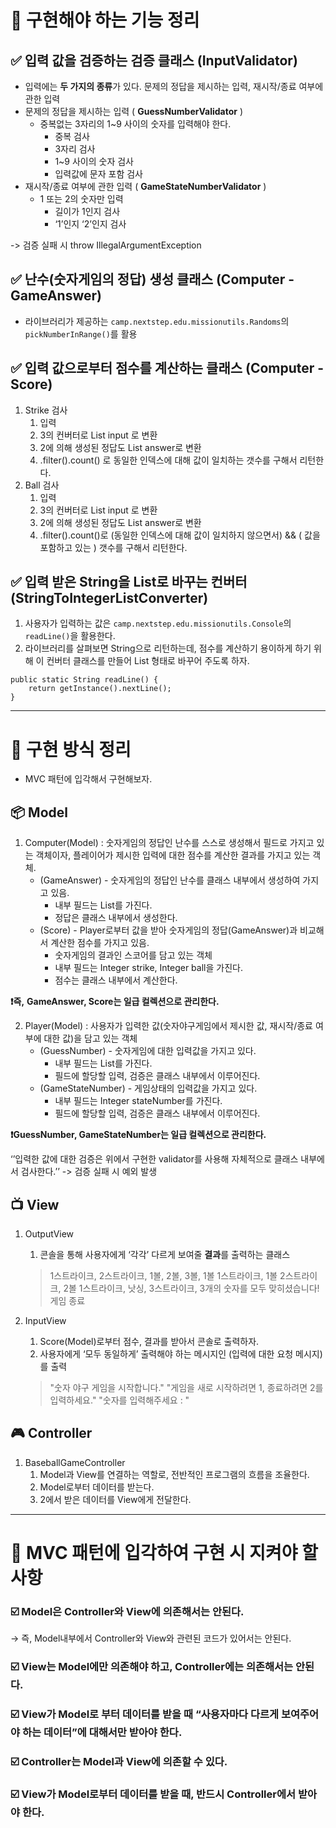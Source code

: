 # **🚩️ 구현해야 하는 기능 정리**

## **✅ 입력 값을 검증하는 검증 클래스 (InputValidator)**

- 입력에는 **두 가지의 종류**가 있다. 문제의 정답을 제시하는 입력, 재시작/종료 여부에 관한 입력
- 문제의 정답을 제시하는 입력 ( **GuessNumberValidator** )
    - 중복없는 3자리의 1~9 사이의 숫자를 입력해야 한다.
        - 중복 검사
        - 3자리 검사
        - 1~9 사이의 숫자 검사
        - 입력값에 문자 포함 검사
- 재시작/종료 여부에 관한 입력 ( **GameStateNumberValidator** )
    - 1 또는 2의 숫자만 입력
        - 길이가 1인지 검사
        - ‘1’인지 ‘2’인지 검사

-> 검증 실패 시 throw IllegalArgumentException

## **✅ 난수(숫자게임의 정답) 생성 클래스 (Computer - GameAnswer)**

- 라이브러리가 제공하는 `camp.nextstep.edu.missionutils.Randoms`의 `pickNumberInRange()`를 활용

## **✅ 입력 값으로부터 점수를 계산하는 클래스 (Computer - Score)**

1. Strike 검사
    1. 입력
    2. 3의 컨버터로 List input 로 변환
    3. 2에 의해 생성된 정답도 List answer로 변환
    4. .filter().count() 로 동일한 인덱스에 대해 값이 일치하는 갯수를 구해서 리턴한다.
2. Ball 검사
    1. 입력
    2. 3의 컨버터로 List input 로 변환
    3. 2에 의해 생성된 정답도 List answer로 변환
    4. .filter().count()로 (동일한 인덱스에 대해 값이 일치하지 않으면서) && ( 값을 포함하고 있는 ) 갯수를 구해서 리턴한다.

## **✅ 입력 받은 String을 List로 바꾸는 컨버터 (StringToIntegerListConverter)**

1. 사용자가 입력하는 값은 `camp.nextstep.edu.missionutils.Console`의 `readLine()`을 활용한다.
2. 라이브러리를 살펴보면 String으로 리턴하는데, 점수를 계산하기 용이하게 하기 위해 이 컨버터 클래스를 만들어 List 형태로 바꾸어 주도록 하자.

```
public static String readLine() {
    return getInstance().nextLine();
}
```

---

# 🚩 **구현 방식 정리**

- MVC 패턴에 입각해서 구현해보자.

## **📦 Model**

1. Computer(Model) : 숫자게임의 정답인 난수를 스스로 생성해서 필드로 가지고 있는 객체이자, 플레이어가 제시한 입력에 대한 점수를 계산한 결과를 가지고 있는 객체.
    - (GameAnswer) - 숫자게임의 정답인 난수를 클래스 내부에서 생성하여 가지고 있음.
        - 내부 필드는 List<Integer>를 가진다.
        - 정답은 클래스 내부에서 생성한다.
    - (Score) - Player로부터 값을 받아 숫자게임의 정답(GameAnswer)과 비교해서 계산한 점수를 가지고 있음.
        - 숫자게임의 결과인 스코어를 담고 있는 객체
        - 내부 필드는 Integer strike, Integer ball을 가진다.
        - 점수는 클래스 내부에서 계산한다.

**❗️즉,**  **GameAnswer, Score는 일급 컬렉션으로 관리한다.**

2. Player(Model) : 사용자가 입력한 값(숫자야구게임에서 제시한 값, 재시작/종료 여부에 대한 값)을 담고 있는 객체
    - (GuessNumber) - 숫자게임에 대한 입력값을 가지고 있다.
        - 내부 필드는 List<Integer>를 가진다.
        - 필드에 할당할 입력, 검증은 클래스 내부에서 이루어진다.
    - (GameStateNumber) - 게임상태의 입력값을 가지고 있다.
        - 내부 필드는 Integer stateNumber를 가진다.
        - 필드에 할당할 입력, 검증은 클래스 내부에서 이루어진다.

**❗️GuessNumber, GameStateNumber는 일급 컬렉션으로 관리한다.**

‘’입력한 값에 대한 검증은 위에서 구현한 validator를 사용해 자체적으로 클래스 내부에서 검사한다.’’ -> 검증 실패 시 예외 발생

## **📺 View**

1. OutputView
    1. 콘솔을 통해 사용자에게 ‘각각’ 다르게 보여줄 **결과**를 출력하는 클래스

   > 1스트라이크, 2스트라이크, 1볼, 2볼, 3볼, 1볼 1스트라이크, 1볼 2스트라이크, 2볼 1스트라이크, 낫싱, 3스트라이크, 3개의 숫자를 모두 맞히셨습니다! 게임 종료

2. InputView
    1. Score(Model)로부터 점수, 결과를 받아서 콘솔로 출력하자.
    2. 사용자에게 ‘모두 동일하게’ 출력해야 하는 메시지인 (입력에 대한 요청 메시지)를 출력

   > "숫자 야구 게임을 시작합니다." "게임을 새로 시작하려면 1, 종료하려면 2를 입력하세요." "숫자를 입력해주세요 : "

## **🎮 Controller**

1. BaseballGameController
    1. Model과 View를 연결하는 역할로, 전반적인 프로그램의 흐름을 조율한다.
    2. Model로부터 데이터를 받는다.
    3. 2에서 받은 데이터를 View에게 전달한다.

---

# 🚩 MVC 패턴에 입각하여 구현 시 지켜야 할 사항

### ☑️ Model은 Controller와 View에 의존해서는 안된다.

→ 즉, Model내부에서 Controller와 View와 관련된 코드가 있어서는 안된다.

### ☑️ View는 Model에만 의존해야 하고, Controller에는 의존해서는 안된다.

### ☑️ View가 Model로 부터 데이터를 받을 때 “사용자마다 다르게 보여주어야 하는 데이터”에 대해서만 받아야 한다.

### ☑️ Controller는 Model과 View에 의존할 수 있다.

### ☑️ View가 Model로부터 데이터를 받을 때, 반드시 Controller에서 받아야 한다.